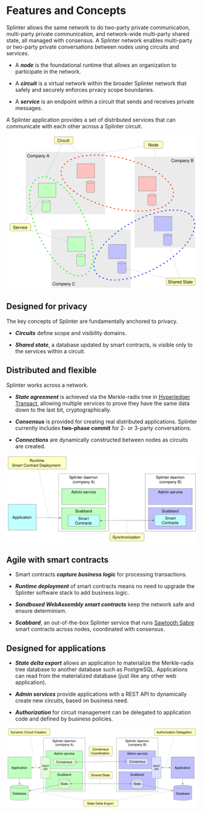 # Features and Concepts

<!--
  Copyright 2018-2020 Cargill Incorporated
  Licensed under Creative Commons Attribution 4.0 International License
  https://creativecommons.org/licenses/by/4.0/
-->

Splinter allows the same network to do two-party private communication,
multi-party private communication, and network-wide multi-party shared state,
all managed with consensus. A Splinter network enables multi-party or two-party
private conversations between nodes using circuits and services.

  - A _**node**_ is the foundational runtime that allows an organization to
  participate in the network.

  - A _**circuit**_ is a virtual network within the broader Splinter network
  that safely and securely enforces prvacy scope boundaries.

  - A _**service**_ is an endpoint within a circuit that sends and receives
  private messages.

A Splinter application provides a set of distributed services that can
communicate with each other across a Splinter circuit.

![Splinter private circuits with shared state](../images/diagram-splinter-circuits+3companies.svg)

## Designed for privacy

The key concepts of Splinter are fundamentally anchored to privacy.

   - _**Circuits**_ define scope and visibility domains.

   - _**Shared state**_, a database updated by smart contracts, is visible only
     to the services within a circuit.

## Distributed and flexible

Splinter works across a network.

   - _**State agreement**_ is achieved via the Merkle-radix tree in
     [Hyperledger Transact](https://github.com/hyperledger/transact/),
     allowing multiple services to prove they have the same data down to the
     last bit, cryptographically.

   - _**Consensus**_ is provided for creating real distributed applications.
     Splinter currently includes **two-phase commit** for 2- or 3-party
     conversations.

   - _**Connections**_ are dynamically constructed between nodes as circuits are
     created.


![Splinter smart contract deployment at runtime](../images/diagram-splinter-smartcontractdeployment.svg)

## Agile with smart contracts

   - Smart contracts _**capture business logic**_ for processing transactions.

   - _**Runtime deployment**_ of smart contracts means no need to upgrade the
     Splinter software stack to add business logic.

   - _**Sandboxed WebAssembly smart contracts**_ keep the network safe and
     ensure determinism.

   - _**Scabbard**_, an out-of-the-box Splinter service that runs
     [Sawtooth Sabre](https://github.com/hyperledger/sawtooth-sabre)
     smart contracts across nodes, coordinated with consensus.

## Designed for applications

   - _**State delta export**_ allows an application to materialize the
     Merkle-radix tree database to another database such as PostgreSQL.
     Applications can read from the materialized database (just like any other
     web application).

   - _**Admin services**_ provide applications with a REST API to dynamically
     create new circuits, based on business need.

   - _**Authorization**_ for circuit management can be delegated to application
     code and defined by business policies.

![Two-party Splinter circuit](../images/diagram-splinter-twopartycircuit.svg)

